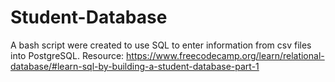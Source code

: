 # Student-Database
A bash script were created to use SQL to enter information from csv files into PostgreSQL.
Resource: https://www.freecodecamp.org/learn/relational-database/#learn-sql-by-building-a-student-database-part-1

